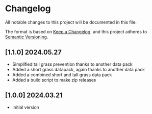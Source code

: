 # Changelog

All notable changes to this project will be documented in this file.

The format is based on [Keep a Changelog](https://keepachangelog.com/en/1.0.0/), and this project adheres to [Semantic Versioning](https://semver.org/spec/v2.0.0.html).

## [1.1.0] 2024.05.27
- Simplified tall grass prevention thanks to another data pack
- Added a short grass datapack, again thanks to another data pack
- Added a combined short and tall grass data pack
- Added a build script to make zip releases

## [1.0.0] 2024.03.21
- Initial version
